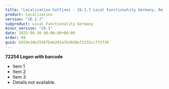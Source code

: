 ```yaml
---
title: "Localization hotfixes - 26.1.7 Local Functionality Germany, Release date September 30, 2025 - Hotfixes"
product: Localization
version: "26.1.7"
subproduct: Local Functionality Germany
minor_version: "26.1"
date: 2025-09-30 00:00:00+00:00
order: 69
guid: b559e10e2536fbde201a7b3030e72232cc7f1f36
---
```


**72254 Logon with barcode**- Item 1- Item 2- Item 3- Details not available.
